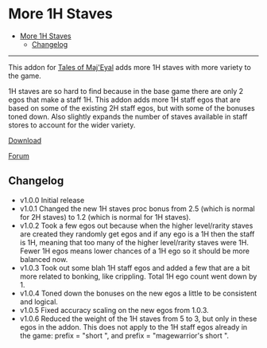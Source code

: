 # More 1H Staves

- [More 1H Staves](#more-1h-staves)
  - [Changelog](#changelog)

---

This addon for [Tales of Maj'Eyal](https://te4.org/) adds more 1H staves with more variety to the game.

1H staves are so hard to find because in the base game there are only 2 egos that make a staff 1H. This addon adds more 1H staff egos that are based on some of the existing 2H staff egos, but with some of the bonuses toned down. Also slightly expands the number of staves available in staff stores to account for the wider variety.

[Download](https://te4.org/games/addons/tome/more1hstaves)

[Forum](https://forums.te4.org/viewtopic.php?f=50&t=52029)

## Changelog

- v1.0.0 Initial release
- v1.0.1 Changed the new 1H staves proc bonus from 2.5 (which is normal for 2H staves) to 1.2 (which is normal for 1H staves).
- v1.0.2 Took a few egos out because when the higher level/rarity staves are created they randomly get egos and if any ego is a 1H then the staff is 1H, meaning that too many of the higher level/rarity staves were 1H. Fewer 1H egos means lower chances of a 1H ego so it should be more balanced now.
- v1.0.3 Took out some blah 1H staff egos and added a few that are a bit more related to bonking, like crippling. Total 1H ego count went down by 1.
- v1.0.4 Toned down the bonuses on the new egos a little to be consistent and logical.
- v1.0.5 Fixed accuracy scaling on the new egos from 1.0.3.
- v1.0.6 Reduced the weight of the 1H staves from 5 to 3, but only in these egos in the addon. This does not apply to the 1H staff egos already in the game: prefix = "short ", and prefix = "magewarrior's short ".
